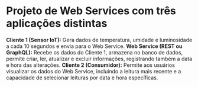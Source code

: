 # Projeto de Web Services com três aplicações distintas

<b>Cliente 1 (Sensor IoT):</b> Gera dados de temperatura, umidade e luminosidade a cada 10 segundos e envia para o Web Service.
<b>Web Service (REST ou GraphQL):</b> Recebe os dados do Cliente 1, armazena no banco de dados, permite criar, ler, atualizar e excluir informações, registrando também a data e hora das alterações.
<b>Cliente 2 (Consumidor):</b> Permite aos usuários visualizar os dados do Web Service, incluindo a leitura mais recente e a capacidade de selecionar leituras por data e hora específicas.
